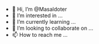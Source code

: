 - 👋 Hi, I’m @Masaldoter
- 👀 I’m interested in ...
- 🌱 I’m currently learning ...
- 💞️ I’m looking to collaborate on ...
- 📫 How to reach me ...

<!---
Masaldoter/Masaldoter is a ✨ special ✨ repository because its `README.md` (this file) appears on your GitHub profile.
You can click the Preview link to take a look at your changes.
--->

